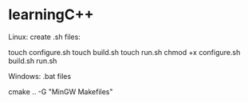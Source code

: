 # learningC++
Linux:
create .sh files: 

touch configure.sh
touch build.sh
touch run.sh
chmod +x configure.sh build.sh run.sh

Windows:
.bat files

cmake .. -G "MinGW Makefiles"